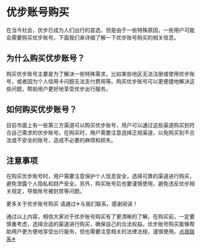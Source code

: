 # 优步账号购买

在当今社会，优步已成为人们出行的首选，但是由于一些特殊原因，一些用户可能会需要购买优步账号。下面我们来详细了解一下优步账号购买的相关信息。

## 为什么购买优步账号？

购买优步账号主要是为了解决一些特殊需求，比如某些地区无法注册或使用优步账号，或者因为个人信用卡问题无法支付费用等。购买优步账号可以更便捷地解决这些问题，帮助用户更好地享受优步出行服务。

## 如何购买优步账号？

目前市面上有一些第三方渠道可以购买优步账号，用户可以通过这些渠道购买到符合自己需求的优步账号。在购买时，用户需要注意选择正规渠道，以免购买到不合法或不安全的账号，造成不必要的麻烦和损失。

## 注意事项

在购买优步账号时，用户需要注意保护个人信息安全，选择可靠的渠道进行购买，避免泄露个人隐私和财产安全。另外，购买账号后也要谨慎使用，避免违反优步相关规定，导致账号被封禁等问题。

更多关于优步账号购买 请通过✈与我们联系，感谢阅读！

通过以上内容，相信大家对于优步账号购买有了更清晰的了解。在购买前，一定要慎重考虑，选择合适的渠道进行购买，确保自己的合法权益。优步账号购买能够帮助用户更方便地享受出行服务，但也需要注意相关的法律法规，谨慎使用。[点我联系✈](https://ad.G208.com)